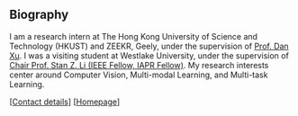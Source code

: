 ## Biography

I am a research intern at The Hong Kong University of Science and Technology (HKUST) and ZEEKR, Geely, under the supervision of [Prof. Dan Xu](https://scholar.google.com/citations?hl=en&user=OuSPv-AAAAAJ). 
I was a visiting student at Westlake University, under the supervision of [Chair Prof. Stan Z. Li (IEEE Fellow, IAPR Fellow)](https://scholar.google.com/citations?hl=en&user=Y-nyLGIAAAAJ). 
My research interests center around Computer Vision, Multi-modal Learning, and Multi-task Learning.

[[Contact details](jackywang28@outlook.com)]
[[Homepage](https://jacky1128.github.io/)]
